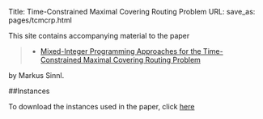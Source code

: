 Title: Time-Constrained Maximal Covering Routing Problem
URL:
save_as: pages/tcmcrp.html

This site contains accompanying material to the paper

> * [Mixed-Integer Programming Approaches for the Time-Constrained Maximal Covering Routing Problem][2]  

by Markus Sinnl.

##Instances

To download the instances used in the paper, click [here][1]  

[1]: https://drive.google.com/open?id=1dlxa5AarjKlLs-wd7xmwljwtQ1veOvd3
[2]: ../pdfs/tcmcrp-techreport.pdf
